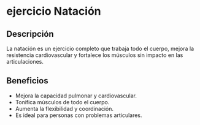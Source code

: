 # ejercicio Natación
## Descripción  
La natación es un ejercicio completo que trabaja todo el cuerpo, mejora la resistencia cardiovascular y fortalece los músculos sin impacto en las articulaciones.
## Beneficios  
- Mejora la capacidad pulmonar y cardiovascular.  
- Tonifica músculos de todo el cuerpo.  
- Aumenta la flexibilidad y coordinación.  
- Es ideal para personas con problemas articulares.